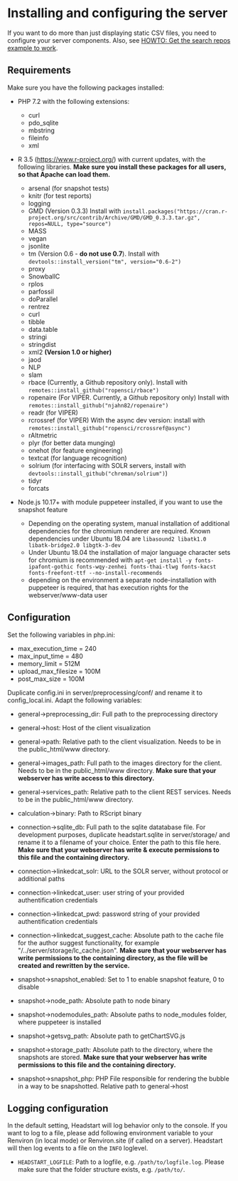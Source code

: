 # Installing and configuring the server

If you want to do more than just displaying static CSV files, you need to configure your server components. Also, see [HOWTO: Get the search repos example to work](howto_search_repos.md).

## Requirements

Make sure you have the following packages installed:

* PHP 7.2 with the following extensions:
  * curl
  * pdo_sqlite
  * mbstring
  * fileinfo
  * xml
* R 3.5 (https://www.r-project.org/) with current updates, with the following libraries. **Make sure you install these packages for all users, so that Apache can load them.**
  * arsenal (for snapshot tests)
  * knitr (for test reports)
  * logging
  * GMD (Version 0.3.3) Install with `install.packages("https://cran.r-project.org/src/contrib/Archive/GMD/GMD_0.3.3.tar.gz", repos=NULL, type="source")`
  * MASS
  * vegan
  * jsonlite
  * tm (Version 0.6 - **do not use 0.7**). Install with `devtools::install_version("tm", version="0.6-2")`
  * proxy
  * SnowballC
  * rplos
  * parfossil
  * doParallel
  * rentrez
  * curl
  * tibble
  * data.table
  * stringi
  * stringdist
  * xml2 **(Version 1.0 or higher)**
  * jaod
  * NLP
  * slam
  * rbace (Currently, a Github repository only). Install with `remotes::install_github("ropensci/rbace")`
  * ropenaire (For VIPER. Currently, a Github repository only)  Install with `remotes::install_github("njahn82/ropenaire")`
  * readr (for VIPER)
  * rcrossref (for VIPER) With the async dev version: install with `remotes::install_github("ropensci/rcrossref@async")`
  * rAltmetric
  * plyr (for better data munging)
  * onehot (for feature engineering)
  * textcat (for language recognition)
  * solrium (for interfacing with SOLR servers, install with `devtools::install_github("chreman/solrium")`)
  * tidyr
  * forcats

* Node.js 10.17+ with module puppeteer installed, if you want to use the snapshot feature
  * Depending on the operating system, manual installation of additional dependencies for the chromium renderer are required. Known dependencies under Ubuntu 18.04 are `libasound2 libatk1.0 libatk-bridge2.0 libgtk-3-dev`
  * Under Ubuntu 18.04 the installation of major language character sets for chromium is recommended with `apt-get install -y fonts-ipafont-gothic fonts-wqy-zenhei fonts-thai-tlwg fonts-kacst fonts-freefont-ttf --no-install-recommends`
  * depending on the environment a separate node-installation with puppeteer is required, that has execution rights for the webserver/www-data user

## Configuration

Set the following variables in php.ini:

* max_execution_time = 240
* max_input_time = 480
* memory_limit = 512M
* upload_max_filesize = 100M
* post_max_size = 100M

Duplicate config.ini in server/preprocessing/conf/ and rename it to config_local.ini. Adapt the following variables:

* general->preprocessing_dir: Full path to the preprocessing directory
* general->host: Host of the client visualization
* general->path: Relative path to the client visualization. Needs to be in the public_html/www directory.
* general->images_path: Full path to the images directory for the client. Needs to be in the public_html/www directory. **Make sure that your webserver has write access to this directory.**
* general->services_path: Relative path to the client REST services. Needs to be in the public_html/www directory.
* calculation->binary: Path to RScript binary
* connection->sqlite_db: Full path to the sqlite datatabase file. For development purposes, duplicate headstart.sqlite in server/storage/ and rename it to a filename of your choice. Enter the path to this file here. **Make sure that your webserver has write & execute permissions to this file and the containing directory.**
* connection->linkedcat_solr: URL to the SOLR server, without protocol or additional paths
* connection->linkedcat_user: user string of your provided authentification credentials
* connection->linkedcat_pwd: password string of your provided authentification credentials
* connection->linkedcat_suggest_cache: Absolute path to the cache file for the author suggest functionality, for example "/../server/storage/lc_cache.json". **Make sure that your webserver has write permissions to the containing directory, as the file will be created and rewritten by the service.**

* snapshot->snapshot_enabled: Set to 1 to enable snapshot feature, 0 to disable
* snapshot->node_path: Absolute path to node binary
* snapshot->nodemodules_path: Absolute paths to node_modules folder, where puppeteer is installed
* snapshot->getsvg_path: Absolute path to getChartSVG.js
* snapshot->storage_path: Absolute path to the directory, where the snapshots are stored. **Make sure that your webserver has write permissions to this file and the containing directory.**
* snapshot->snapshot_php: PHP File responsible for rendering the bubble in a way to be snapshotted. Relative path to general->host

## Logging configuration

In the default setting, Headstart will log behavior only to the console. If you want to log to a file, please add following environment variable to your Renviron (in local mode) or Renviron.site (if called on a server). Headstart will then log events to a file on the `INFO` loglevel.
* `HEADSTART_LOGFILE`: Path to a logfile, e.g. `/path/to/logfile.log`. Please make sure that the folder structure exists, e.g. `/path/to/`.
